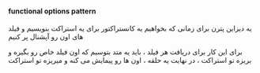 #### functional options pattern
یه دیزاین پترن برای زمانی که بخواهیم یه کانستراکتور برای یه استراکت بنویسیم و فیلد های اون رو آپشنال پر کنیم

برای این کار برای دریافت هر فیلد ، باید یه متد بتوسیم که اون فیلد خاص رو بگیره و بریزه تو استراکت ، در نهایت یه حلقه ، اون ها رو پیمایش می کنه و میریزه تو استراکت